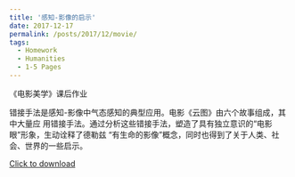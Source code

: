 ```yaml
---
title: '感知-影像的启示'
date: 2017-12-17
permalink: /posts/2017/12/movie/
tags:
  - Homework
  - Humanities
  - 1-5 Pages
---
```


《电影美学》课后作业

错接手法是感知-影像中气态感知的典型应用。电影《云图》由六个故事组成，其中大量应
用错接手法。通过分析这些错接手法，塑造了具有独立意识的“电影眼”形象，生动诠释了德勒兹
“有生命的影像”概念，同时也得到了关于人类、社会、世界的一些启示。

[Click to download](/files/hw/movie.pdf)

